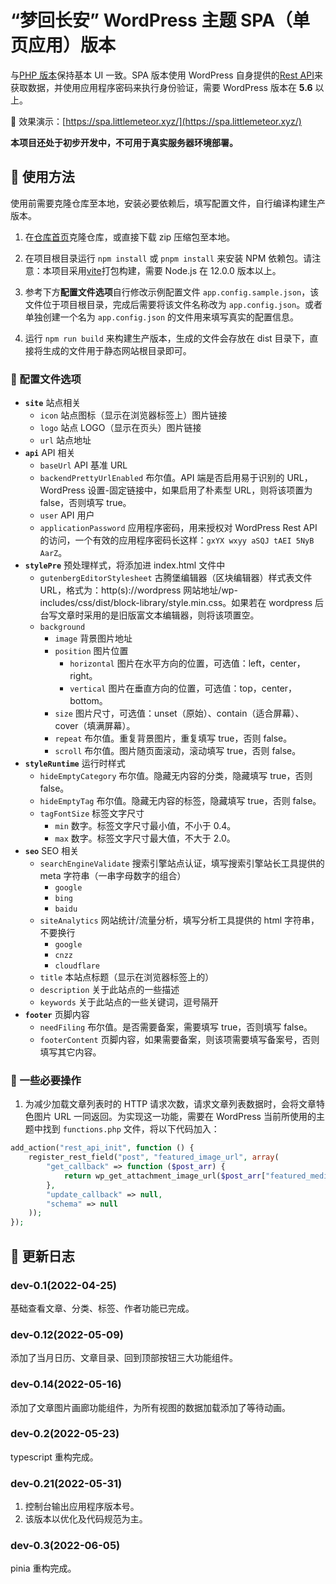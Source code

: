 # “梦回长安” WordPress 主题 SPA（单页应用）版本

与[PHP 版本](https://github.com/cbhh/wordpress-theme)保持基本 UI 一致。SPA 版本使用 WordPress 自身提供的[Rest API](https://developer.wordpress.org/rest-api/)来获取数据，并使用应用程序密码来执行身份验证，需要 WordPress 版本在 **5.6** 以上。

🍪 效果演示：[https://spa.littlemeteor.xyz/](https://spa.littlemeteor.xyz/)

**本项目还处于初步开发中，不可用于真实服务器环境部署。**

## 🍜 使用方法

使用前需要克隆仓库至本地，安装必要依赖后，填写配置文件，自行编译构建生产版本。

1. 在[仓库首页](https://github.com/cbhh/wordpress-theme-spa)克隆仓库，或直接下载 zip 压缩包至本地。

2. 在项目根目录运行 `npm install` 或 `pnpm install` 来安装 NPM 依赖包。请注意：本项目采用[vite](https://cn.vitejs.dev)打包构建，需要 Node.js 在 12.0.0 版本以上。

3. 参考下方**配置文件选项**自行修改示例配置文件 `app.config.sample.json`，该文件位于项目根目录，完成后需要将该文件名称改为 `app.config.json`。或者单独创建一个名为 `app.config.json` 的文件用来填写真实的配置信息。

4. 运行 `npm run build` 来构建生产版本，生成的文件会存放在 dist 目录下，直接将生成的文件用于静态网站根目录即可。

### 🌰 配置文件选项

- **`site`** 站点相关
  - `icon` 站点图标（显示在浏览器标签上）图片链接
  - `logo` 站点 LOGO（显示在页头）图片链接
  - `url` 站点地址
- **`api`** API 相关
  - `baseUrl` API 基准 URL
  - `backendPrettyUrlEnabled` 布尔值。API 端是否启用易于识别的 URL，WordPress 设置-固定链接中，如果启用了朴素型 URL，则将该项置为 false，否则填写 true。
  - `user` API 用户
  - `applicationPassword` 应用程序密码，用来授权对 WordPress Rest API 的访问，一个有效的应用程序密码长这样：`gxYX wxyy aSQJ tAEI 5NyB AarZ`。
- **`stylePre`** 预处理样式，将添加进 index.html 文件中
  - `gutenbergEditorStylesheet` 古腾堡编辑器（区块编辑器）样式表文件 URL，格式为：http(s)://wordpress 网站地址/wp-includes/css/dist/block-library/style.min.css。如果若在 wordpress 后台写文章时采用的是旧版富文本编辑器，则将该项置空。
  - `background`
    - `image` 背景图片地址
    - `position` 图片位置
      - `horizontal` 图片在水平方向的位置，可选值：left，center，right。
      - `vertical` 图片在垂直方向的位置，可选值：top，center，bottom。
    - `size` 图片尺寸，可选值：unset（原始）、contain（适合屏幕）、cover（填满屏幕）。
    - `repeat` 布尔值。重复背景图片，重复填写 true，否则 false。
    - `scroll` 布尔值。图片随页面滚动，滚动填写 true，否则 false。
- **`styleRuntime`** 运行时样式
  - `hideEmptyCategory` 布尔值。隐藏无内容的分类，隐藏填写 true，否则 false。
  - `hideEmptyTag` 布尔值。隐藏无内容的标签，隐藏填写 true，否则 false。
  - `tagFontSize` 标签文字尺寸
    - `min` 数字。标签文字尺寸最小值，不小于 0.4。
    - `max` 数字。标签文字尺寸最大值，不大于 2.0。
- **`seo`** SEO 相关
  - `searchEngineValidate` 搜索引擎站点认证，填写搜索引擎站长工具提供的 meta 字符串（一串字母数字的组合）
    - `google`
    - `bing`
    - `baidu`
  - `siteAnalytics` 网站统计/流量分析，填写分析工具提供的 html 字符串，不要换行
    - `google`
    - `cnzz`
    - `cloudflare`
  - `title` 本站点标题（显示在浏览器标签上的）
  - `description` 关于此站点的一些描述
  - `keywords` 关于此站点的一些关键词，逗号隔开
- **`footer`** 页脚内容
  - `needFiling` 布尔值。是否需要备案，需要填写 true，否则填写 false。
  - `footerContent` 页脚内容，如果需要备案，则该项需要填写备案号，否则填写其它内容。

### 🥚 一些必要操作

1. 为减少加载文章列表时的 HTTP 请求次数，请求文章列表数据时，会将文章特色图片 URL 一同返回。为实现这一功能，需要在 WordPress 当前所使用的主题中找到 `functions.php` 文件，将以下代码加入：

```php
add_action("rest_api_init", function () {
    register_rest_field("post", "featured_image_url", array(
        "get_callback" => function ($post_arr) {
            return wp_get_attachment_image_url($post_arr["featured_media"], "full");
        },
        "update_callback" => null,
        "schema" => null
    ));
});
```

## 🍭 更新日志

### dev-0.1(2022-04-25)

基础查看文章、分类、标签、作者功能已完成。

### dev-0.12(2022-05-09)

添加了当月日历、文章目录、回到顶部按钮三大功能组件。

### dev-0.14(2022-05-16)

添加了文章图片画廊功能组件，为所有视图的数据加载添加了等待动画。

### dev-0.2(2022-05-23)

typescript 重构完成。

### dev-0.21(2022-05-31)

1. 控制台输出应用程序版本号。
2. 该版本以优化及代码规范为主。

### dev-0.3(2022-06-05)

pinia 重构完成。

